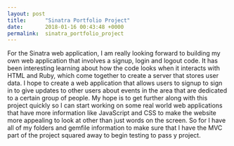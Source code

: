 ```yaml
---
layout: post
title:      "Sinatra Portfolio Project"
date:       2018-01-16 00:43:48 +0000
permalink:  sinatra_portfolio_project
---
```



For the Sinatra web application, I am really looking forward to building my own web application that involves a signup, login and logout code. It has been interesting learning about how the code looks when it interacts with HTML and Ruby, which come together to create a server that stores user data. I hope to create a web application that allows users to signup to sign in to give updates to other users about events in the area that are dedicated to a certain group of people. My hope is to get further along with this project quickly so I can start working on some real world web applications that have more information like JavaScript and CSS to make the website more appealing to look at other than just words on the screen. So for I have all of my folders and gemfile information to make sure that I have the MVC part of the project squared away to begin testing to pass y project. 
